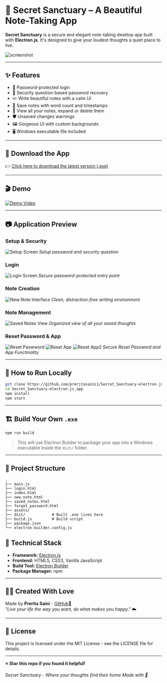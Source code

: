
# 💜 Secret Sanctuary – A Beautiful Note-Taking App

**Secret Sanctuary** is a secure and elegant note-taking desktop app built with **Electron.js**. It's designed to give your loudest thoughts a quiet place to live.

![screenshot](assets/screenshots/main.png) <!-- Replace this with an image from your repo or local path -->

---

## ✨ Features

- 🔐 Password-protected login
- 🧠 Security question-based password recovery
- ✏️ Write beautiful notes with a calm UI
- 💾 Save notes with word count and timestamps
- 📜 View all your notes, expand or delete them
- 🛡️ Unsaved changes warnings
- 🖼️ Gorgeous UI with custom backgrounds
- 🖥️ Windows executable file included

---

## 🚀 Download the App

👉 [Click here to download the latest version (.exe)](https://github.com/preritasaini1/Secret_Sanctuary_App-electron.js/releases/tag/v1.0.0)

---

## 🎬 Demo
[![Demo Video](https://img.shields.io/badge/▶️%20Watch%20Demo-Google%20Drive-FF0000?style=for-the-badge)](https://drive.google.com/file/d/YOUR_VIDEO_ID/view?usp=sharing)

---

## 📷 Application Preview

### Setup & Security
![Setup Screen](assets/screenshots/setup.png)
*Setup password and security question*

### Login 
![Login Screen](assets/screenshots/login.png)
*Secure password-protected entry point*

### Note Creation
![New Note Interface](assets/screenshots/note.png)
*Clean, distraction-free writing environment*

### Note Management
![Saved Notes View](assets/screenshots/saved_notes.png)
*Organized view of all your saved thoughts*

### Reset Password & App
![Reset Paswword](assets/screenshots/reset_password.png)
![Reset App](assets/screenshots/reset_app.png)
![Reset App2](assets/screenshots/reset_app2.png)
*Secure Reset Password and App Functinality*

---

## 🔧 How to Run Locally

```bash
git clone https://github.com/preritasaini1/Secret_Sanctuary-electron.js_app.git
cd Secret_Sanctuary-electron.js_app
npm install
npm start
```

---

## 🏗️ Build Your Own `.exe`

```bash
npm run build
```

> This will use Electron Builder to package your app into a Windows executable inside the `dist/` folder.

---

## 📁 Project Structure

```
.
├── main.js
├── login.html
├── index.html
├── new_note.html
├── saved_notes.html
├── forgot_password.html
├── assets/
├── dist/            # Built .exe lives here
├── build.js         # Build script
├── package.json
└── electron-builder.config.js
```

## 🔧 Technical Stack

- **Framework:** [Electron.js](https://electronjs.org/)
- **Frontend:** HTML5, CSS3, Vanilla JavaScript
- **Build Tool:** [Electron Builder](https://electron.build/)
- **Package Manager:** npm

---

## 👩‍💻 Created With Love

Made by **Prerita Saini** - [GitHub](https://github.com/preritasaini1)💜  
_"Live your life the way you want, do what makes you happy."_ ☁️

---

## 📜 License
This project is licensed under the MIT License - see the LICENSE file for details.

---

**⭐ Star this repo if you found it helpful!**

*Secret Sanctuary - Where your thoughts find their home*
*Made with 💜*
